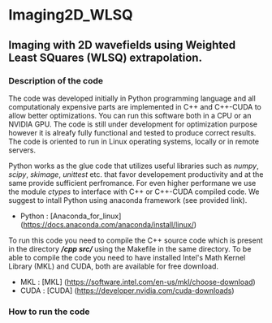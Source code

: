 # Imaging2D_WLSQ
## Imaging with 2D wavefields using Weighted Least SQuares (WLSQ) extrapolation.

### Description of the code

The code was developed initially in Python programming language and all computationaly expensive parts are
implemented in C++ and C++-CUDA to allow better optimizations. You can run this software both in a CPU or an
NVIDIA GPU. The code is still under development for optimization purpose however it is alreafy fully functional 
and tested to produce correct results. The code is oriented to run in Linux operating systems, locally or in remote
servers.

Python works as the glue code that utilizes useful libraries such as *numpy*, *scipy*, *skimage*, *unittest* etc.
that favor developement productivity and at the same provide sufficient perfromance. For even higher performane we
use the module *ctypes* to interface with C++ or C++-CUDA compiled code. We suggest to intall Python using anaconda
framework (see provided link).

- Python : [Anaconda_for_linux] (https://docs.anaconda.com/anaconda/install/linux/)

To run this code you need to compile the C++ source code which is present in the directory ***/cpp src/*** using 
the Makefile in the same directory. To be able to compile the code you need to have installed 
Intel's Math Kernel Library (MKL) and CUDA, both are available for free download.

- MKL : [MKL] (https://software.intel.com/en-us/mkl/choose-download)
- CUDA : [CUDA] (https://developer.nvidia.com/cuda-downloads)

### How to run the code

